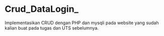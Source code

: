 # Crud_DataLogin_
Implementasikan CRUD dengan PHP dan mysqli pada website yang sudah kalian buat pada tugas dan UTS sebelumnya.
